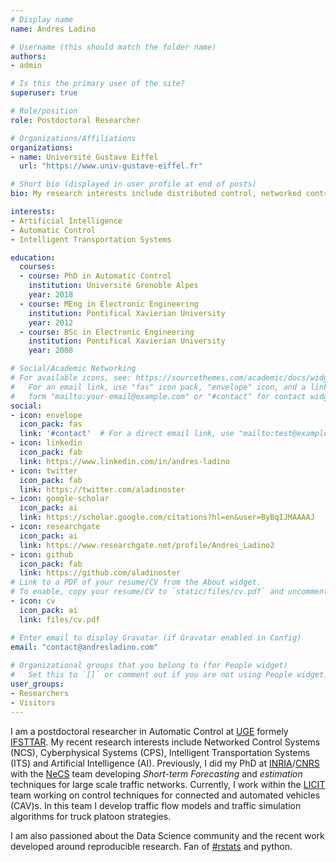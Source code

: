 ```yaml
---
# Display name
name: Andres Ladino

# Username (this should match the folder name)
authors:
- admin

# Is this the primary user of the site?
superuser: true

# Role/position
role: Postdoctoral Researcher

# Organizations/Affiliations
organizations:
- name: Université Gustave Eiffel
  url: "https://www.univ-gustave-eiffel.fr"

# Short bio (displayed in user profile at end of posts)
bio: My research interests include distributed control, networked control systems and machine learning.

interests:
- Artificial Intelligence
- Automatic Control
- Intelligent Transportation Systems

education:
  courses:
  - course: PhD in Automatic Control
    institution: Université Grenoble Alpes
    year: 2018
  - course: MEng in Electronic Engineering
    institution: Pontifical Xavierian University
    year: 2012
  - course: BSc in Electronic Engineering
    institution: Pontifical Xavierian University
    year: 2008

# Social/Academic Networking
# For available icons, see: https://sourcethemes.com/academic/docs/widgets/#icons
#   For an email link, use "fas" icon pack, "envelope" icon, and a link in the
#   form "mailto:your-email@example.com" or "#contact" for contact widget.
social:
- icon: envelope
  icon_pack: fas
  link: '#contact'  # For a direct email link, use "mailto:test@example.org".
- icon: linkedin
  icon_pack: fab
  link: https://www.linkedin.com/in/andres-ladino
- icon: twitter
  icon_pack: fab
  link: https://twitter.com/aladinoster
- icon: google-scholar
  icon_pack: ai
  link: https://scholar.google.com/citations?hl=en&user=ByBqIJMAAAAJ
- icon: researchgate
  icon_pack: ai
  link: https://www.researchgate.net/profile/Andres_Ladino2  
- icon: github
  icon_pack: fab
  link: https://github.com/aladinoster
# Link to a PDF of your resume/CV from the About widget.
# To enable, copy your resume/CV to `static/files/cv.pdf` and uncomment the lines below.  
- icon: cv
  icon_pack: ai
  link: files/cv.pdf

# Enter email to display Gravatar (if Gravatar enabled in Config)
email: "contact@andresladino.com"
  
# Organizational groups that you belong to (for People widget)
#   Set this to `[]` or comment out if you are not using People widget.  
user_groups:
- Researchers
- Visitors
---
```


I am a postdoctoral researcher in Automatic Control at [UGE](https://www.univ-gustave-eiffel.fr) formely [IFSTTAR](https://www.ifsttar.fr/accueil/). My recent research interests include Networked Control Systems (NCS), Cyberphysical Systems (CPS),  Intelligent Transportation Systems (ITS) and Artificial Intelligence (AI). Previously, I did my PhD at [INRIA](http://www.inria.fr)/[CNRS](http://www.cnrs.fr) with the [NeCS](http://necs.inrialpes.fr) team developing *Short-term Forecasting* and *estimation* techniques for large scale traffic networks. Currently, I work within the [LICIT](http://www.licit.ifsttar.fr) team working on control techniques for connected and automated vehicles (CAV)s. In this team I develop traffic flow models and traffic simulation algorithms for truck platoon strategies.

I am also passioned about the Data Science community and the recent work developed around reproducible research. Fan of [#rstats](https://twitter.com/search?q=%23rstats&src=typd) and python.
